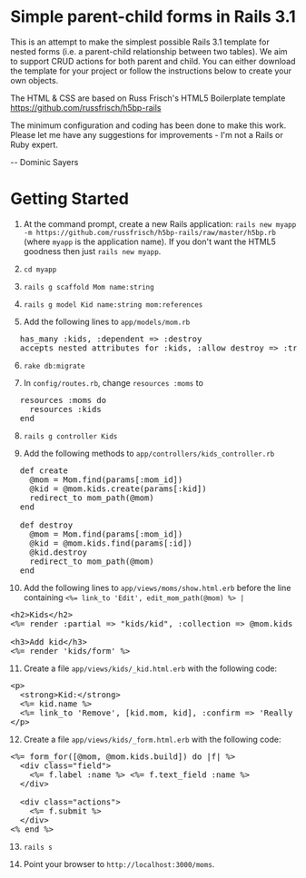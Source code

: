 Simple parent-child forms in Rails 3.1
=======================================

This is an attempt to make the simplest possible Rails 3.1 template for nested
forms (i.e. a parent-child relationship between two tables). We aim to
support CRUD actions for both parent and child. You can either download the
template for your project or follow the instructions below to create your own
objects.

The HTML & CSS are based on Russ Frisch's HTML5 Boilerplate template
https://github.com/russfrisch/h5bp-rails

The minimum configuration and coding has been done to make this work. Please let
me have any suggestions for improvements - I'm not a Rails or Ruby expert.

-- Dominic Sayers

Getting Started
================

1. At the command prompt, create a new Rails application:
`rails new myapp -m https://github.com/russfrisch/h5bp-rails/raw/master/h5bp.rb`
(where `myapp` is the application name). If you don't want the HTML5 goodness
then just `rails new myapp`.

2. `cd myapp`

3. `rails g scaffold Mom name:string`

4. `rails g model Kid name:string mom:references`

5. Add the following lines to `app/models/mom.rb`

<pre>  has_many :kids, :dependent => :destroy
  accepts_nested_attributes_for :kids, :allow_destroy => :true</pre>

6. `rake db:migrate`

7. In `config/routes.rb`, change `resources :moms` to

<pre>  resources :moms do
    resources :kids
  end</pre>
  
8. `rails g controller Kids`

9. Add the following methods to `app/controllers/kids_controller.rb`

<pre>  def create
    @mom = Mom.find(params[:mom_id])
    @kid = @mom.kids.create(params[:kid])
    redirect_to mom_path(@mom)
  end

  def destroy
    @mom = Mom.find(params[:mom_id])
    @kid = @mom.kids.find(params[:id])
    @kid.destroy
    redirect_to mom_path(@mom)
  end</pre>

10. Add the following lines to `app/views/moms/show.html.erb` before the line
containing `<%= link_to 'Edit', edit_mom_path(@mom) %> |`

<pre>&lt;h2>Kids&lt;/h2>
&lt;%= render :partial => "kids/kid", :collection => @mom.kids %>

&lt;h3>Add kid&lt;/h3>
&lt;%= render 'kids/form' %></pre>

11. Create a file `app/views/kids/_kid.html.erb` with the following code:

<pre>&lt;p>
  &lt;strong>Kid:&lt;/strong>
  &lt;%= kid.name %>
  &lt;%= link_to 'Remove', [kid.mom, kid], :confirm => 'Really remove kid?', :method => :delete %>
&lt;/p></pre>

12. Create a file `app/views/kids/_form.html.erb` with the following code:

<pre>&lt;%= form_for([@mom, @mom.kids.build]) do |f| %>
  &lt;div class="field">
    &lt;%= f.label :name %> &lt;%= f.text_field :name %>
  &lt;/div>

  &lt;div class="actions">
    &lt;%= f.submit %>
  &lt;/div>
&lt;% end %></pre>

13. `rails s`

14. Point your browser to `http://localhost:3000/moms`.
